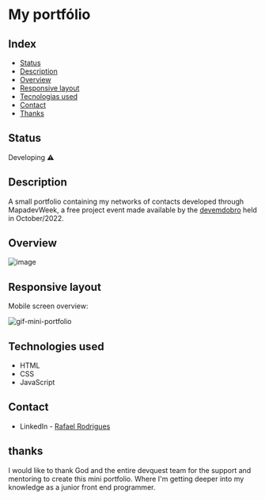 <h1>My portfólio</h1>

## Index
- [Status](#status)
- [Description](#description)
- [Overview](#overview)
- [Responsive layout](#responsive-layout)
- [Tecnologias used](#technologies-used)
- [Contact](#contact)
- [Thanks](#thanks)
## Status
Developing ⚠️

## Description
A small portfolio containing my networks of contacts developed through MapadevWeek, a free project event made available by the 
[devemdobro](https://github.com/devemdobro) held in October/2022.

## Overview

![image](https://user-images.githubusercontent.com/106329803/196195838-20d2a3b4-7199-44bd-9786-15dd4ad12843.png)

## Responsive layout
Mobile screen overview:

![gif-mini-portfolio](https://user-images.githubusercontent.com/106329803/196197584-de08e5a3-029c-4cf1-95cb-adbca1b69991.gif)


## Technologies used

- HTML 
- CSS
- JavaScript

## Contact
- LinkedIn - [Rafael Rodrigues](https://github.com/rafael-rodrigues01)

## thanks
I would like to thank God and the entire devquest team for the support and mentoring to create this mini portfolio.
Where I'm getting deeper into my knowledge as a junior front end programmer.



